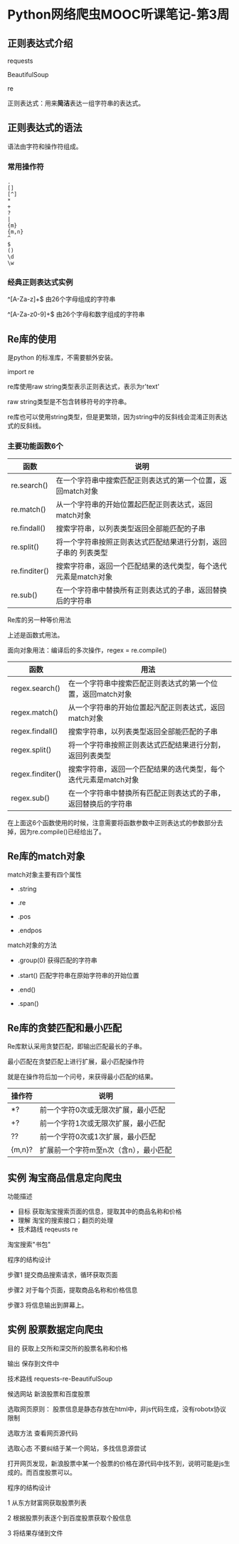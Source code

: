 # Python网络爬虫MOOC听课笔记-第3周

## 正则表达式介绍

requests

BeautifulSoup

re

正则表达式：用来**简洁**表达一组字符串的表达式。

## 正则表达式的语法

语法由字符和操作符组成。

### 常用操作符

```
.
[]
[^]
*
+
?
|
{m}
{m,n}
^
$
()
\d
\w

```

### 经典正则表达式实例

^[A-Za-z]+$	由26个字母组成的字符串

^[A-Za-z0-9]+$	由26个字母和数字组成的字符串

## Re库的使用

是python 的标准库，不需要额外安装。

import re

re库使用raw string类型表示正则表达式，表示为r'text'

raw string类型是不包含转移符号的字符串。

re库也可以使用string类型，但是更繁琐，因为string中的反斜线会混淆正则表达式的反斜线。

### 主要功能函数6个

| 函数          | 说明                                                         |
| ------------- | ------------------------------------------------------------ |
| re.search()   | 在一个字符串中搜索匹配正则表达式的第一个位置，返回match对象  |
| re.match()    | 从一个字符串的开始位置起匹配正则表达式，返回match对象        |
| re.findall()  | 搜索字符串，以列表类型返回全部能匹配的子串                   |
| re.split()    | 将一个字符串按照正则表达式匹配结果进行分割，返回子串的 列表类型 |
| re.finditer() | 搜索字符串，返回一个匹配结果的迭代类型，每个迭代元素是match对象 |
| re.sub()      | 在一个字符串中替换所有正则表达式的子串，返回替换后的字符串   |

Re库的另一种等价用法

上述是函数式用法。

面向对象用法：编译后的多次操作，regex = re.compile()

| 函数             | 用法                                                         |
| ---------------- | ------------------------------------------------------------ |
| regex.search()   | 在一个字符串中搜索匹配正则表达式的第一个位置，返回match对象  |
| regex.match()    | 从一个字符串的开始位置起汽配正则表达式，返回match对象        |
| regex.findall()  | 搜索字符串，以列表类型返回全部能匹配的子串                   |
| regex.split()    | 将一个字符串按照正则表达式匹配结果进行分割，返回列表类型     |
| regex.finditer() | 搜索字符串，返回一个匹配结果的迭代类型，每个迭代元素是match对象 |
| regex.sub()      | 在一个字符串中替换所有匹配正则表达式的子串，返回替换后的字符串 |

在上面这6个函数使用的时候，注意需要将函数参数中正则表达式的参数部分去掉，因为re.compile()已经给出了。

## Re库的match对象

match对象主要有四个属性

* .string

* .re

* .pos

* .endpos

match对象的方法

* .group(0)	获得匹配的字符串

* .start()	匹配字符串在原始字符串的开始位置

* .end()

* .span()

## Re库的贪婪匹配和最小匹配

Re库默认采用贪婪匹配，即输出匹配最长的子串。

最小匹配在贪婪匹配上进行扩展，最小匹配操作符

就是在操作符后加一个问号，来获得最小匹配的结果。

| 操作符 | 说明                                  |
| ------ | ------------------------------------- |
| *?     | 前一个字符0次或无限次扩展，最小匹配   |
| +?     | 前一个字符1次或无限次扩展，最小匹配   |
| ??     | 前一个字符0次或1次扩展，最小匹配      |
| {m,n}? | 扩展前一个字符m至n次（含n），最小匹配 |

## 实例 淘宝商品信息定向爬虫

功能描述

* 目标 获取淘宝搜索页面的信息，提取其中的商品名称和价格
* 理解 淘宝的搜索接口；翻页的处理
* 技术路线 reqeusts re

淘宝搜索"书包"

程序的结构设计

步骤1 提交商品搜索请求，循环获取页面

步骤2 对于每个页面，提取商品名称和价格信息

步骤3 将信息输出到屏幕上。

## 实例 股票数据定向爬虫

 目的 获取上交所和深交所的股票名称和价格

输出 保存到文件中

技术路线 requests-re-BeautifulSoup

候选网站 新浪股票和百度股票

选取网页原则： 股票信息是静态存放在html中，非js代码生成，没有robotx协议限制

选取方法 查看网页源代码

选取心态 不要纠结于某一个网站，多找信息源尝试

打开网页发现，新浪股票中某一个股票的价格在源代码中找不到，说明可能是js生成的。而百度股票可以。

程序的结构设计

1 从东方财富网获取股票列表

2 根据股票列表逐个到百度股票获取个股信息

3 将结果存储到文件